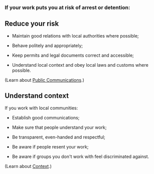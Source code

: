 [Title]: # (Prevention)
[Order]: # (0)

### If your work puts you at risk of arrest or detention:  

## Reduce your risk

*   Maintain good relations with local authorities where possible;

*   Behave politely and appropriately;

*   Keep permits and legal documents correct and accessible;

*   Understand local context and obey local laws and customs where possible.

(Learn about [Public Communications](umbrella://lesson/public-communications).) 

## Understand context

If you work with local communities: 

*	Establish good communications;

*	Make sure that people understand your work;  

*	Be transparent, even-handed and respectful;

*	Be aware if people resent your work;

*	Be aware if groups you don't work with feel discriminated against. 

(Learn about [Context](umbrella://lesson/security-planning/beginner/context).)
